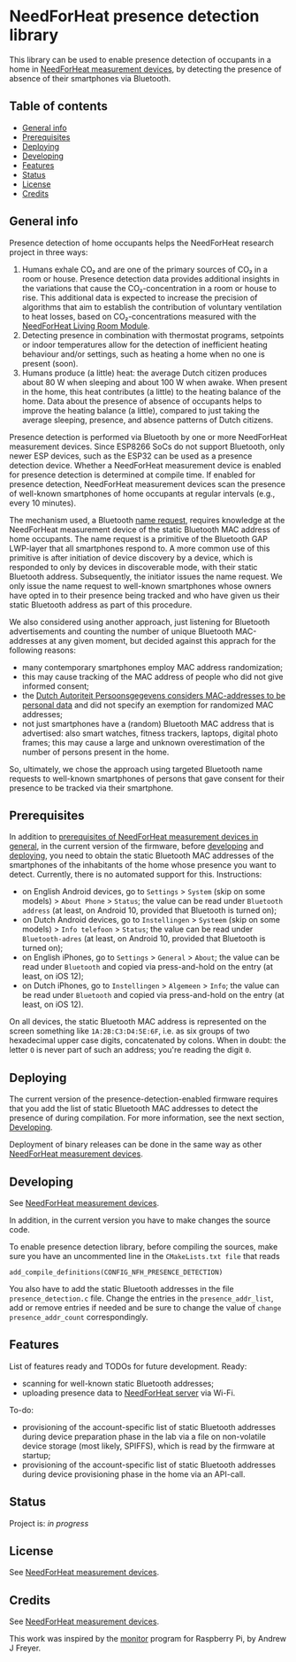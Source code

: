 # NeedForHeat presence detection library
This library can be used to enable presence detection of occupants in a home in [NeedForHeat measurement devices](https://github.com/energietransitie/needforheat-generic-firmware), by detecting the presence of absence of their smartphones via Bluetooth.

## Table of contents
* [General info](#general-info)
* [Prerequisites](#prerequisites)
* [Deploying](#deploying)
* [Developing](#developing) 
* [Features](#features)
* [Status](#status)
* [License](#license)
* [Credits](#credits)

## General info
Presence detection of home occupants helps the NeedForHeat research project in three ways:
1. Humans exhale CO₂ and are one of the primary sources of CO₂ in a room or house. Presence detection data provides additional insights in the variations that cause the CO₂-concentration in a room or house to rise. This additional data is expected to increase the precision of algorithms that aim to establish the contribution of voluntary ventilation to heat losses, based on CO₂-concentrations measured with the [NeedForHeat Living Room Module](https://github.com/energietransitie/needforheat-living-room-module-firmware).
2. Detecting presence in combination with thermostat programs, setpoints or indoor temperatures allow for the detection of inefficient heating behaviour and/or settings, such as heating a home when no one is present (soon).
3. Humans produce (a little) heat: the average Dutch citizen produces about 80 W when sleeping and about 100 W when awake. When present in the home, this heat contributes (a little) to the heating balance of the home. Data about the presence of absence of occupants helps to improve the heating balance (a little), compared to just taking the average sleeping, presence, and absence patterns of Dutch citizens.

Presence detection is performed via Bluetooth by one or more NeedForHeat measurement devices. Since ESP8266 SoCs do not support Bluetooth, only newer ESP devices, such as the ESP32 can be used as a presence detection device. Whether a NeedForHeat measurement device is enabled for presence detection is determined at compile time. If enabled for presence detection, NeedForHeat measurement devices scan the presence of well-known smartphones of home occupants at regular intervals (e.g., every 10 minutes). 

The mechanism used, a Bluetooth [name request](https://www.amd.e-technik.uni-rostock.de/ma/gol/lectures/wirlec/bluetooth_info/lmp.html#Name%20Request), requires knowledge at the NeedForHeat measurement device of the static Bluetooth MAC address of home occupants. The name request is a primitive of the Bluetooth GAP LWP-layer that all smartphones respond to. A more common use of this primitive is after initiation of device discovery by a device, which is responded to only by devices in discoverable mode, with their static Bluetooth address. Subsequently, the initiator issues the name request. We only issue the name request to well-known smartphones whose owners have opted in to their presence being tracked and who have given us their static Bluetooth address as part of this procedure.

We also considered using another approach, just listening for Bluetooth advertisements and counting the number of unique Bluetooth MAC-addresses at any given moment, but decided against this apprach for the following reasons:
* many contemporary smartphones employ MAC address randomization;
* this may cause tracking of the MAC address of people who did not give informed consent;
* the [Dutch Autoriteit Persoonsgegevens considers MAC-addresses to be personal data](https://autoriteitpersoonsgegevens.nl/nl/onderwerpen/internet-telefoon-tv-en-post/internet-en-telecom#verwerk-ik-als-organisatie-persoonsgegevens-met-wifitracking-en-bluetoothtracking-6963) and did not specify an exemption for randomized MAC addresses;
* not just smartphones have a (random) Bluetooth MAC address that is advertised: also smart watches, fitness trackers, laptops, digital photo frames; this may cause a large and unknown overestimation of the number of persons present in the home.

So, ultimately, we chose the approach using targeted Bluetooth name requests to well-known smartphones of persons that gave consent for their presence to be tracked via their smartphone.

## Prerequisites
In addition to [prerequisites of NeedForHeat measurement devices in general](https://github.com/energietransitie/needforheat-generic-firmware/blob/main/README.md#prerequisites), in the current version of the firmware, before [developing](#developing) and [deploying](#deploying), you need to obtain the static Bluetooth MAC addresses of the smartphones of the inhabitants of the home whose presence you want to detect. Currently, there is no automated support for this. Instructions:
* on English Android devices, go to `Settings` > `System` (skip on some models) > `About Phone` > `Status`; the value can be read under `Bluetooth address` (at least, on Android 10, provided that Bluetooth is turned on);
* on Dutch Android devices, go to `Instellingen` > `Systeem` (skip on some models) > `Info telefoon` > `Status`; the value can be read under `Bluetooth-adres` (at least, on Android 10, provided that Bluetooth is turned on);
* on English iPhones, go to `Settings` > `General` > `About`; the value can be read under `Bluetooth` and copied via press-and-hold on the entry (at least, on iOS 12);
* on Dutch iPhones, go to `Instellingen` > `Algemeen` > `Info`; the value can be read under `Bluetooth` and copied via press-and-hold on the entry (at least, on iOS 12).

On all devices, the static Bluetooth MAC address is represented on the screen something like `1A:2B:C3:D4:5E:6F`, i.e. as six groups of two hexadecimal upper case digits, concatenated by colons. When in doubt: the letter `O` is never part of such an address; you're reading the digit `0`.

## Deploying
The current version of the presence-detection-enabled firmware requires that you add the list of static Bluetooth MAC addresses to detect the presence of during compilation. For more information, see the next section, [Developing](#developing).

Deployment of binary releases can be done in the same way as other [NeedForHeat measurement devices](https://github.com/energietransitie/needforheat-generic-firmware/blob/main/README.md#deploying).

## Developing
See [NeedForHeat measurement devices](https://github.com/energietransitie/needforheat-generic-firmware/blob/main/README.md#developing).

In addition, in the current version you have to make changes the source code.

To enable presence detection library, before compiling the sources, make sure you have an uncommented line in the `CMakeLists.txt file` that reads 
````shell
add_compile_definitions(CONFIG_NFH_PRESENCE_DETECTION)
```` 

You also have to add the static Bluetooth addresses in the file `presence_detection.c` file. Change the entries in the `presence_addr_list`, add or remove entries if needed and be sure to change the value of `change presence_addr_count` correspondingly.

## Features
List of features ready and TODOs for future development. Ready:
* scanning for well-known static Bluetooth addresses;
* uploading presence data to [NeedForHeat server](https://github.com/energietransitie/needforheat-server-configuration) via Wi-Fi.

To-do:
* provisioning of the account-specific list of static Bluetooth addresses during device preparation phase in the lab via a file on non-volatile device storage (most likely, SPIFFS), which is read by the firmware at startup;
* provisioning of the account-specific list of static Bluetooth addresses during device provisioning phase in the home via an API-call.  

## Status
Project is: _in progress_

## License
See [NeedForHeat measurement devices](https://github.com/energietransitie/needforheat-generic-firmware/blob/main/README.md#license).

## Credits
See [NeedForHeat measurement devices](https://github.com/energietransitie/needforheat-generic-firmware/blob/main/README.md#credits).

This work was inspired by the [monitor](https://github.com/andrewjfreyer/monitor) program for Raspberry Pi, by Andrew J Freyer.
